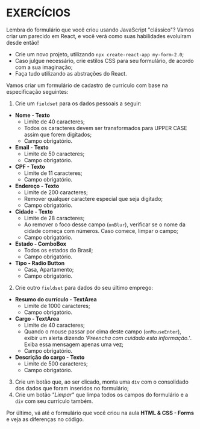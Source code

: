# EXERCÍCIOS

Lembra do formulário que você criou usando JavaScript "clássico"? Vamos criar um parecido em React, e você verá como suas habilidades evoluíram desde então!

- Crie um novo projeto, utilizando `npx create-react-app my-form-2.0`;
- Caso julgue necessário, crie estilos CSS para seu formulário, de acordo com a sua imaginação;
- Faça tudo utilizando as abstrações do React.

Vamos criar um formulário de cadastro de currículo com base na especificação seguintes:

1. Crie um `fieldset` para os dados pessoais a seguir:

- **Nome - Texto**
  - Limite de 40 caracteres;
  - Todos os caracteres devem ser transformados para UPPER CASE assim que forem digitados;
  - Campo obrigatório.
- **Email - Texto**
  - Limite de 50 caracteres;
  - Campo obrigatório.
- **CPF - Texto**
  - Limite de 11 caracteres;
  - Campo obrigatório.
- **Endereço - Texto**
  - Limite de 200 caracteres;
  - Remover qualquer caractere especial que seja digitado;
  - Campo obrigatório.
- **Cidade - Texto**
  - Limite de 28 caracteres;
  - Ao remover o foco desse campo (`onBlur`), verificar se o nome da cidade começa com números. Caso comece, limpar o campo;
  - Campo obrigatório.
- **Estado - ComboBox**
  - Todos os estados do Brasil;
  - Campo obrigatório.
- **Tipo - Radio Button**
  - Casa, Apartamento;
  - Campo obrigatório.

2.  Crie outro `fieldset` para dados do seu último emprego:

- **Resumo do currículo - TextArea**
  - Limite de 1000 caracteres;
  - Campo obrigatório.
- **Cargo - TextArea**
  - Limite de 40 caracteres;
  - Quando o mouse passar por cima deste campo (`onMouseEnter`), exibir um alerta dizendo _'Preencha com cuidado esta informação.'_. Exiba essa mensagem apenas uma vez;
  - Campo obrigatório.
- **Descrição do cargo - Texto**
  - Limite de 500 caracteres;
  - Campo obrigatório.

3. Crie um botão que, ao ser clicado, monta uma `div` com o consolidado dos dados que foram inseridos no formulário;
4. Crie um botão _"Limpar"_ que limpa todos os campos do formulário e a `div` com seu currículo também.

Por último, vá até o formulário que você criou na aula **HTML & CSS - Forms** e veja as diferenças no código.
